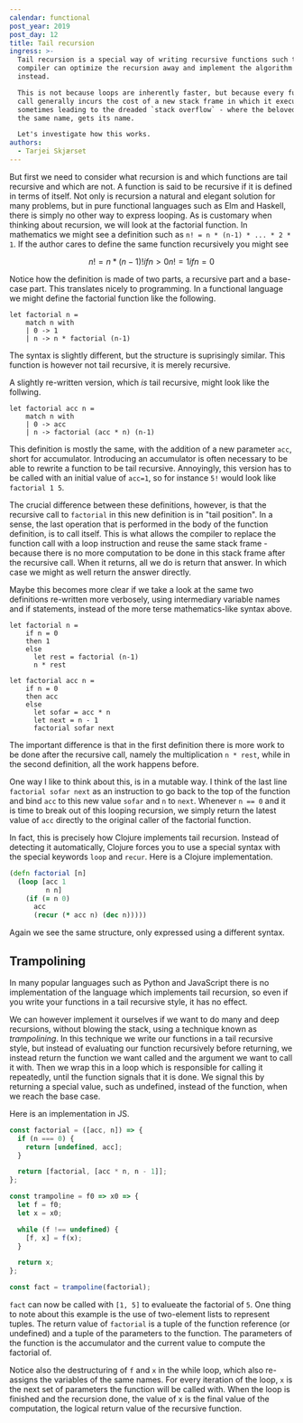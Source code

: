 ```yaml
---
calendar: functional
post_year: 2019
post_day: 12
title: Tail recursion
ingress: >-
  Tail recursion is a special way of writing recursive functions such that a
  compiler can optimize the recursion away and implement the algorithm as a loop
  instead.

  This is not because loops are inherently faster, but because every function
  call generally incurs the cost of a new stack frame in which it executes,
  sometimes leading to the dreaded `stack overflow` - where the beloved site of
  the same name, gets its name.

  Let's investigate how this works.
authors:
  - Tarjei Skjærset
---
```


But first we need to consider what recursion is and which functions are tail recursive and which are not.
A function is said to be recursive if it is defined in terms of itself.
Not only is recursion a natural and elegant solution for many problems, but in pure functional languages such as Elm and Haskell, there is simply no other way to express looping.
As is customary when thinking about recursion, we will look at the factorial function.
In mathematics we might see a definition such as `n! = n * (n-1) * ... * 2 * 1`.
If the author cares to define the same function recursively you might see

```math
n! = n * (n-1)!    if n > 0
n! = 1             if n = 0
```

Notice how the definition is made of two parts, a recursive part and a base-case part.
This translates nicely to programming.
In a functional language we might define the factorial function like the following.

```F#
let factorial n =
    match n with
    | 0 -> 1
    | n -> n * factorial (n-1)
```

The syntax is slightly different, but the structure is suprisingly similar.
This function is however not tail recursive, it is merely recursive.

A slightly re-written version, which _is_ tail recursive, might look like the follwing.

```F#
let factorial acc n =
    match n with
    | 0 -> acc
    | n -> factorial (acc * n) (n-1)
```

This definition is mostly the same, with the addition of a new parameter `acc`, short for accumulator.
Introducing an accumulator is often necessary to be able to rewrite a function to be tail recursive.
Annoyingly, this version has to be called with an initial value of `acc=1`, so for instance `5!` would look like `factorial 1 5`.

The crucial difference between these definitions, however, is that the recursive call to `factorial` in this new definition is in "tail position".
In a sense, the last operation that is performed in the body of the function definition, is to call itself.
This is what allows the compiler to replace the function call with a loop instruction and reuse the same stack frame - because there is no more computation to be done in this stack frame after the recursive call.
When it returns, all we do is return that answer.
In which case we might as well return the answer directly.

Maybe this becomes more clear if we take a look at the same two definitions re-written more verbosely, using intermediary variable names and if statements, instead of the more terse mathematics-like syntax above.

```F#
let factorial n =
    if n = 0
    then 1
    else
      let rest = factorial (n-1)
      n * rest
```

```F#
let factorial acc n =
    if n = 0
    then acc
    else
      let sofar = acc * n
      let next = n - 1
      factorial sofar next
```

The important difference is that in the first definition there is more work to be done after the recursive call, namely the multiplication `n * rest`, while in the second definition, all the work happens before.

One way I like to think about this, is in a mutable way. I think of the last line `factorial sofar next` as an instruction to go back to the top of the function and bind `acc` to this new value `sofar` and `n` to `next`.
Whenever `n == 0` and it is time to break out of this looping recursion, we simply return the latest value of `acc` directly to the original caller of the factorial function.

In fact, this is precisely how Clojure implements tail recursion.
Instead of detecting it automatically, Clojure forces you to use a special syntax with the special keywords `loop` and `recur`.
Here is a Clojure implementation.

```clojure
(defn factorial [n]
  (loop [acc 1
         n n]
    (if (= n 0)
      acc
      (recur (* acc n) (dec n)))))
```

Again we see the same structure, only expressed using a different syntax.

## Trampolining

In many popular languages such as Python and JavaScript there is no implementation of the language which implements tail recursion, so even if you write your functions in a tail recursive style, it has no effect.

We can however implement it ourselves if we want to do many and deep recursions, without blowing the stack, using a technique known as _trampolining_.
In this technique we write our functions in a tail recursive style, but instead of evaluating our function recursively before returning, we instead return the function we want called and the argument we want to call it with.
Then we wrap this in a loop which is responsible for calling it repeatedly, until the function signals that it is done.
We signal this by returning a special value, such as undefined, instead of the function, when we reach the base case.

Here is an implementation in JS.

```js
const factorial = ([acc, n]) => {
  if (n === 0) {
    return [undefined, acc];
  }

  return [factorial, [acc * n, n - 1]];
};

const trampoline = f0 => x0 => {
  let f = f0;
  let x = x0;

  while (f !== undefined) {
    [f, x] = f(x);
  }

  return x;
};

const fact = trampoline(factorial);
```

`fact` can now be called with `[1, 5]` to evalueate the factorial of `5`.
One thing to note about this example is the use of two-element lists to represent tuples.
The return value of `factorial` is a tuple of the function reference (or undefined) and a tuple of the parameters to the function.
The parameters of the function is the accumulator and the current value to compute the factorial of.

Notice also the destructuring of `f` and `x` in the while loop, which also re-assigns the variables of the same names.
For every iteration of the loop, `x` is the next set of parameters the function will be called with.
When the loop is finished and the recursion done, the value of x is the final value of the computation,
the logical return value of the recursive function.
